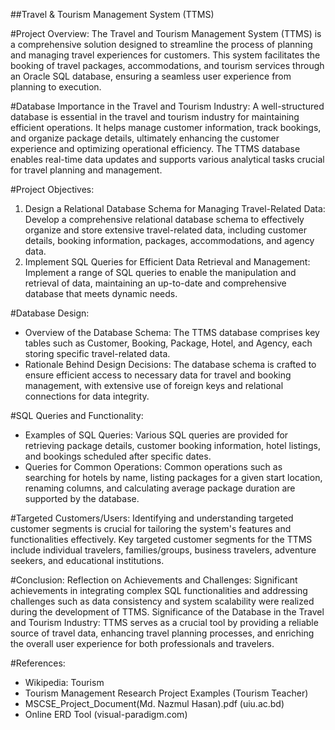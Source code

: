 ##Travel & Tourism Management System (TTMS)

#Project Overview:
The Travel and Tourism Management System (TTMS) is a comprehensive solution designed to streamline the process of planning and managing travel experiences for customers. This system facilitates the booking of travel packages, accommodations, and tourism services through an Oracle SQL database, ensuring a seamless user experience from planning to execution.

#Database Importance in the Travel and Tourism Industry:
A well-structured database is essential in the travel and tourism industry for maintaining efficient operations. It helps manage customer information, track bookings, and organize package details, ultimately enhancing the customer experience and optimizing operational efficiency. The TTMS database enables real-time data updates and supports various analytical tasks crucial for travel planning and management.

#Project Objectives:
1. Design a Relational Database Schema for Managing Travel-Related Data: Develop a comprehensive relational database schema to effectively organize and store extensive travel-related data, including customer details, booking information, packages, accommodations, and agency data.
2. Implement SQL Queries for Efficient Data Retrieval and Management: Implement a range of SQL queries to enable the manipulation and retrieval of data, maintaining an up-to-date and comprehensive database that meets dynamic needs.

#Database Design:
- Overview of the Database Schema: The TTMS database comprises key tables such as Customer, Booking, Package, Hotel, and Agency, each storing specific travel-related data.
- Rationale Behind Design Decisions: The database schema is crafted to ensure efficient access to necessary data for travel and booking management, with extensive use of foreign keys and relational connections for data integrity.

#SQL Queries and Functionality:
- Examples of SQL Queries: Various SQL queries are provided for retrieving package details, customer booking information, hotel listings, and bookings scheduled after specific dates.
- Queries for Common Operations: Common operations such as searching for hotels by name, listing packages for a given start location, renaming columns, and calculating average package duration are supported by the database.

#Targeted Customers/Users:
Identifying and understanding targeted customer segments is crucial for tailoring the system's features and functionalities effectively. Key targeted customer segments for the TTMS include individual travelers, families/groups, business travelers, adventure seekers, and educational institutions.

#Conclusion:
Reflection on Achievements and Challenges: Significant achievements in integrating complex SQL functionalities and addressing challenges such as data consistency and system scalability were realized during the development of TTMS.
Significance of the Database in the Travel and Tourism Industry: TTMS serves as a crucial tool by providing a reliable source of travel data, enhancing travel planning processes, and enriching the overall user experience for both professionals and travelers.

#References:
- Wikipedia: Tourism
- Tourism Management Research Project Examples (Tourism Teacher)
- MSCSE_Project_Document(Md. Nazmul Hasan).pdf (uiu.ac.bd)
- Online ERD Tool (visual-paradigm.com)
